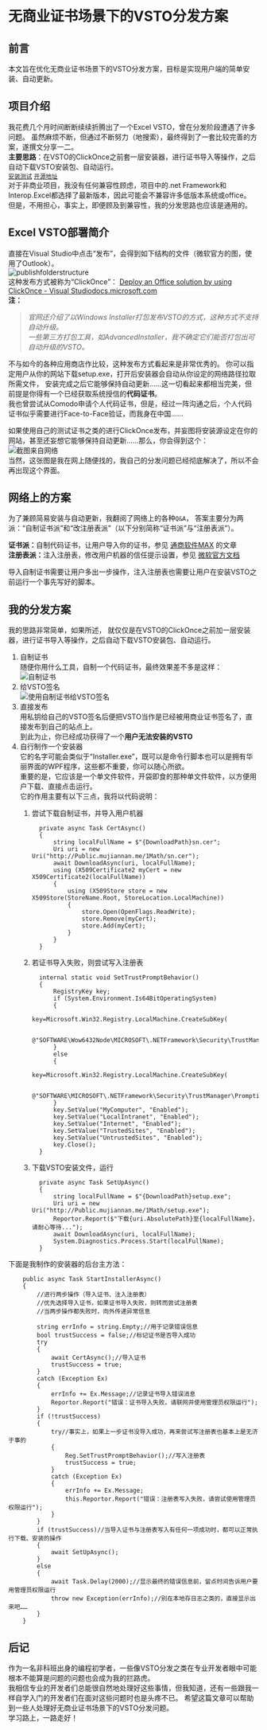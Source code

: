 # 无商业证书场景下的VSTO分发方案

## 前言
本文旨在优化无商业证书场景下的VSTO分发方案，目标是实现用户端的简单安装、自动更新。

## 项目介绍
我花费几个月时间断断续续折腾出了一个Excel VSTO，曾在分发阶段遭遇了许多问题。
虽然麻烦不断，但通过不断努力（地搜索），最终得到了一套比较完善的方案，遂撰文分享一二。  
<b>主要思路</b>：在VSTO的ClickOnce之前套一层安装器，进行证书导入等操作，之后自动下载VSTO安装包、自动运行。  
[`安装测试`](http://mujiannan.me/1Math/Installer/1Math_Installer.exe)
[`开源地址`](https://github.com/mujiannan/1Math)  
对于非商业项目，我没有任何兼容性顾虑，项目中的.net Framework和Interop.Excel都选择了最新版本，因此可能会不兼容许多低版本系统或office。
但是，不用担心，事实上，即便顾及到兼容性，我的分发思路也应该是通用的。

## Excel VSTO部署简介
直接在Visual Studio中点击“发布”，会得到如下结构的文件（微软官方的图，使用了Outlook）。  
![publishfolderstructure](https://mujiannan.oss-cn-shanghai.aliyuncs.com/pictures/write/publishfolderstructure.png)  
这种发布方式被称为“ClickOnce”：
[Deploy an Office solution by using ClickOnce - Visual Studio​docs.microsoft.com](
https://docs.microsoft.com/en-us/visualstudio/vsto/deploying-an-office-solution-by-using-clickonce?view=vs-2017#Custom)  
<b>注：</b>
><i>官网还介绍了以Windows Installer打包发布VSTO的方式，这种方式不支持自动升级。  
>一些第三方打包工具，如AdvancedInstaller，我不确定它们能否打包出可自动升级的VSTO。</i>

不与如今的各种应用商店作比较，这种发布方式看起来是非常优秀的。
你可以指定用户从你的网站下载setup.exe，打开后安装器会自动从你设定的网络路径拉取所需文件，
安装完成之后它能够保持自动更新……这一切看起来都相当完美，但前提是你得有一个已经获取系统授信的<b>代码证书</b>。  
我也曾尝试从Comodo申请个人代码证书，但是，经过一阵沟通之后，个人代码证书似乎需要进行Face-to-Face验证，而我身在中国……

如果使用自己的测试证书之类的进行ClickOnce发布，并妄图将安装源设定在你的网站，甚至还妄想它能够保持自动更新……那么，你会得到这个：  
![截图来自网络](https://mujiannan.oss-cn-shanghai.aliyuncs.com/pictures/write/VSTOWithoutCert.png)  
当然，这张图是我在网上随便找的，我自己的分发问题已经彻底解决了，所以不会再出现这个界面。

## 网络上的方案

为了兼顾简易安装与自动更新，我翻阅了网络上的各种`Q&A`，
答案主要分为两派：“自制证书派”和“改注册表派”（以下分别简称“证书派”与“注册表派”）。  


<b>证书派：</b>自制代码证书，让用户导入你的证书，参见
[通商软件MAX](
				https://www.jianshu.com/p/db72e0c4545d?utm_campaign=maleskine&utm_content=note&utm_medium=seo_notes&utm_source=recommendation
			)
			的文章  
<b>注册表派：</b>注入注册表，修改用户机器的信任提示设置，参见
[微软官方文档](
				https://docs.microsoft.com/en-us/visualstudio/vsto/deploying-an-office-solution-by-using-clickonce?view=vs-2017#Custom
			)

导入自制证书需要让用户多出一步操作，注入注册表也需要让用户在安装VSTO之前运行一个事先写好的脚本。

## 我的分发方案

我的思路非常简单，如果所述，
就仅仅是在VSTO的ClickOnce之前加一层安装器，进行证书导入等操作，之后自动下载VSTO安装包、自动运行。
1. 自制证书  
随便你用什么工具，自制一个代码证书，最终效果差不多是这样：  
![自制证书](https://mujiannan.oss-cn-shanghai.aliyuncs.com/pictures/write/DIYCodeCert.png)
1. 给VSTO签名  
![使用自制证书给VSTO签名](https://mujiannan.oss-cn-shanghai.aliyuncs.com/pictures/write/SignVSTO.png)
1. 直接发布  
用私钥给自己的VSTO签名后便把VSTO当作是已经被用商业证书签名了，直接发布到自己的站点上。  
到此为止，你已经成功获得了一个<b>用户无法安装的VSTO</b>
1. 自行制作一个安装器  
它的名字可能会类似于“Installer.exe”，既可以是命令行脚本也可以是拥有华丽界面的WPF程序，这些都不重要，你可以随心所欲。  
重要的是，它应该是一个单文件软件，开袋即食的那种单文件软件，以方便用户下载、直接点击运行。  
它的作用主要有以下三点，我将以代码说明：
   1. 尝试下载自制证书，并导入用户机器
		
			private async Task CertAsync()
			{
				string localFullName = $"{DownloadPath}sn.cer";
				Uri uri = new Uri("http://Public.mujiannan.me/1Math/sn.cer");
				await DownloadAsync(uri, localFullName);
				using (X509Certificate2 myCert = new X509Certificate2(localFullName))
				{
					using (X509Store store = new X509Store(StoreName.Root, StoreLocation.LocalMachine))
					{
						store.Open(OpenFlags.ReadWrite);
						store.Remove(myCert);
						store.Add(myCert);
					}
				}
			}
   1. 若证书导入失败，则尝试写入注册表
			
			internal static void SetTrustPromptBehavior()
			{
				RegistryKey key;
				if (System.Environment.Is64BitOperatingSystem)
				{
					key=Microsoft.Win32.Registry.LocalMachine.CreateSubKey(

						@"SOFTWARE\Wow6432Node\MICROSOFT\.NETFramework\Security\TrustManager\PromptingLevel");
				}
				else
				{
					key=Microsoft.Win32.Registry.LocalMachine.CreateSubKey(

						@"SOFTWARE\MICROSOFT\.NETFramework\Security\TrustManager\PromptingLevel");
				}
				key.SetValue("MyComputer", "Enabled");
				key.SetValue("LocalIntranet", "Enabled");
				key.SetValue("Internet", "Enabled");
				key.SetValue("TrustedSites", "Enabled");
				key.SetValue("UntrustedSites", "Enabled");
				key.Close();
			}
   1. 下载VSTO安装文件，运行
			
			private async Task SetUpAsync()
			{
				string localFullName = $"{DownloadPath}setup.exe";
				Uri uri = new Uri("http://Public.mujiannan.me/1Math/setup.exe");
				Reportor.Report($"下载{uri.AbsolutePath}至{localFullName}，请耐心等待...");
				await DownloadAsync(uri, localFullName);
				System.Diagnostics.Process.Start(localFullName);
			}
下面是我制作的安装器的后台主方法：

        public async Task StartInstallerAsync()
        {
            //进行两步操作（导入证书、注入注册表）
            //优先选择导入证书，如果证书导入失败，则转而尝试注册表
            //当两步操作都失败时，向外传递异常信息

            string errInfo = string.Empty;//用于记录错误信息
            bool trustSuccess = false;//标记证书是否导入成功
            try
            {
                await CertAsync();//导入证书
                trustSuccess = true;
            }
            catch (Exception Ex)
            {
                errInfo += Ex.Message;//记录证书导入错误消息
                Reportor.Report("错误：证书导入失败，请联网并使用管理员权限运行");
            }
            if (!trustSuccess)
            {
                try//事实上，如果上一步证书没导入成功，再来尝试写注册表也基本上是无济于事的
                {
                    Reg.SetTrustPromptBehavior();//写入注册表
                    trustSuccess = true;
                }
                catch (Exception Ex)
                {
                    errInfo += Ex.Message;
                    this.Reportor.Report("错误：注册表写入失败，请尝试使用管理员权限运行");
                }
            }
            if (trustSuccess)//当导入证书与注册表写入有任何一项成功时，都可以正常执行下载、安装的操作
            {
                await SetUpAsync();
            }
            else
            {
                await Task.Delay(2000);//显示最终的错误信息前，留点时间告诉用户要用管理员权限运行
                throw new Exception(errInfo);//别在本地存日志之类的，直接显示出来吧……
            }
        }
## 后记
作为一名非科班出身的编程初学者，一些像VSTO分发之类在专业开发者眼中可能根本不能算是问题的问题也会成为我的拦路虎。  
我相信专业的开发者们总能很自然地处理好这些事情，但我知道，还有一些跟我一样自学入门的开发者们在面对这些问题时也是头疼不已。
希望这篇文章可以帮助到一些人处理好无商业证书场景下的VSTO分发问题。  
学习路上，一路走好！